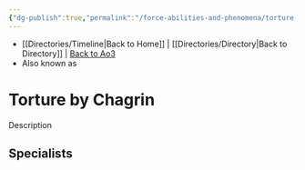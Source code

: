 ```yaml
---
{"dg-publish":true,"permalink":"/force-abilities-and-phenomena/torture-by-chagrin/"}
---
```


- [[Directories/Timeline\|Back to Home]] | [[Directories/Directory\|Back to Directory]] | [Back to Ao3](https://archiveofourown.org/works/19334440/chapters/45992584)
- Also known as 

# Torture by Chagrin
Description

**Specialists**
- 